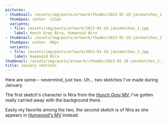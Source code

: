 ```yaml
---
pictures:
- thumbnail: /assets/img/posts/artwork/thumbs/2023-01-18-jansketches_1.jpg
  thumbpos: center -122px
  variants:
  - file: /assets/img/posts/artwork/2023-01-18-jansketches_1.jpg
    label: Hunch Gray Nira, Humanoid Nira
- thumbnail: /assets/img/posts/artwork/thumbs/2023-01-18-jansketches_2.jpg
  thumbpos: center -90px
  variants:
  - file: /assets/img/posts/artwork/2023-01-18-jansketches_2.jpg
    label: Humanoid Nira
thumbnail: /assets/img/posts/artwork//thumbs/2023-01-18-jansketches_2.jpg
title: January sketches
---
```

Here are some-- nevermind, just two.
Uh... two sketches I've made during January.

The first sketch's character is Nira from the [*Hunch Gray* MV](https://www.youtube.com/watch?v=ugpywe34_30), I've gotten really carried away with the background there.

Easily my favorite among the two, the second sketch is of Nira as she appears in [*Humanoid*'s MV](https://www.youtube.com/watch?v=GAB26GgJ8V8) instead.
